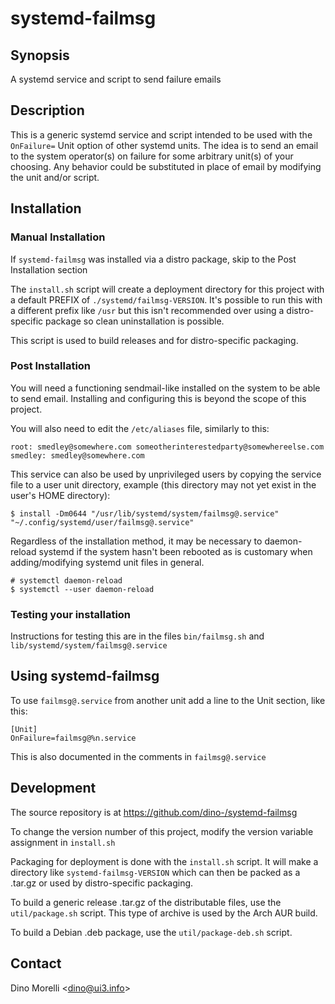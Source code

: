 # systemd-failmsg


## Synopsis

A systemd service and script to send failure emails


## Description

This is a generic systemd service and script intended to be used with the
`OnFailure=` Unit option of other systemd units. The idea is to send an email
to the system operator(s) on failure for some arbitrary unit(s) of your
choosing. Any behavior could be substituted in place of email by modifying the
unit and/or script.


## Installation

### Manual Installation

If `systemd-failmsg` was installed via a distro package, skip to the Post
Installation section

The `install.sh` script will create a deployment directory for this project
with a default PREFIX of `./systemd/failmsg-VERSION`. It's possible to run this
with a different prefix like `/usr` but this isn't recommended over using a
distro-specific package so clean uninstallation is possible.

This script is used to build releases and for distro-specific packaging.


### Post Installation

You will need a functioning sendmail-like installed on the system to be able to
send email. Installing and configuring this is beyond the scope of this
project.

You will also need to edit the `/etc/aliases` file, similarly to this:

    root: smedley@somewhere.com someotherinterestedparty@somewhereelse.com
    smedley: smedley@somewhere.com

This service can also be used by unprivileged users by copying the service file
to a user unit directory, example (this directory may not yet exist in the
user's HOME directory):

    $ install -Dm0644 "/usr/lib/systemd/system/failmsg@.service" "~/.config/systemd/user/failmsg@.service"

Regardless of the installation method, it may be necessary to daemon-reload
systemd if the system hasn't been rebooted as is customary when
adding/modifying systemd unit files in general.

    # systemctl daemon-reload
    $ systemctl --user daemon-reload

### Testing your installation

Instructions for testing this are in the files `bin/failmsg.sh` and
`lib/systemd/system/failmsg@.service`


## Using systemd-failmsg

To use `failmsg@.service` from another unit add a line to the Unit section, like this:

    [Unit]
    OnFailure=failmsg@%n.service

This is also documented in the comments in `failmsg@.service`


## Development

The source repository is at <https://github.com/dino-/systemd-failmsg>

To change the version number of this project, modify the version variable
assignment in `install.sh`

Packaging for deployment is done with the `install.sh` script. It will make a
directory like `systemd-failmsg-VERSION` which can then be packed as a .tar.gz
or used by distro-specific packaging.

To build a generic release .tar.gz of the distributable files, use the
`util/package.sh` script. This type of archive is used by the Arch AUR build.

To build a Debian .deb package, use the `util/package-deb.sh` script.


## Contact

Dino Morelli <[dino@ui3.info](mailto:dino@ui3.info)>
